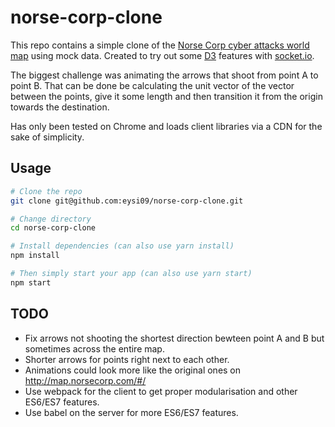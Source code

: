 # norse-corp-clone

This repo contains a simple clone of the [Norse Corp cyber attacks world map](http://map.norsecorp.com) using mock data.
Created to try out some [D3](https://d3js.org/) features with [socket.io](https://socket.io/).

The biggest challenge was animating the arrows that shoot from point A to point B. That can be done be calculating
the unit vector of the vector between the points, give it some length and then transition it from the origin towards
the destination.

Has only been tested on Chrome and loads client libraries via a CDN for the sake of simplicity.

Usage
---------------
```bash
# Clone the repo
git clone git@github.com:eysi09/norse-corp-clone.git

# Change directory
cd norse-corp-clone

# Install dependencies (can also use yarn install)
npm install

# Then simply start your app (can also use yarn start)
npm start
```

TODO
---------------
+ Fix arrows not shooting the shortest direction bewteen point A and B but sometimes across the entire map.
+ Shorter arrows for points right next to each other.
+ Animations could look more like the original ones on http://map.norsecorp.com/#/
+ Use webpack for the client to get proper modularisation and other ES6/ES7 features.
+ Use babel on the server for more ES6/ES7 features.
